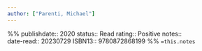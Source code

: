 ```yaml
---
author: ["Parenti, Michael"]
---
```

%%
publishdate:: 2020
status:: Read
rating:: Positive
notes::  
date-read:: 20230729
ISBN13:: 9780872868199
%%
`=this.notes`
